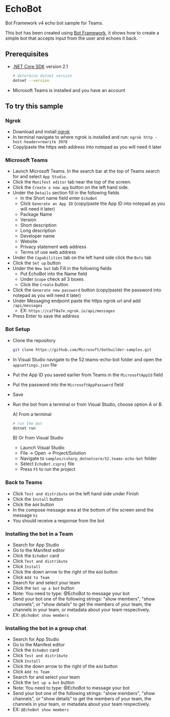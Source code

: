 # EchoBot

Bot Framework v4 echo bot sample for Teams.

This bot has been created using [Bot Framework](https://dev.botframework.com), it shows how to create a simple bot that accepts input from the user and echoes it back.

## Prerequisites

- [.NET Core SDK](https://dotnet.microsoft.com/download) version 2.1

  ```bash
  # determine dotnet version
  dotnet --version
  ```
- Microsoft Teams is installed and you have an account

## To try this sample

### Ngrok
- Download and install [ngrok](https://ngrok.com/download)
- In terminal navigate to where ngrok is installed and run: ```ngrok http -host-header=rewrite 3978```
- Copy/paste the https web address into notepad as you will need it later

### Microsoft Teams
- Launch Microsoft Teams. In the search bar at the top of Teams search for and select ```App Studio```.
- Click the ```Manifest editor``` tab near the top of the screen.
- Click the ```Create a new app``` button on the left hand side.
- Under the ```Details``` section fill in the following fields 
  - In the Short name field enter ```EchoBot```
  - Click ```Generate an App ID``` (copy/paste the App ID into notepad as you will need it later)
  - Package Name
  - Version 
  - Short description
  - Long description
  - Developer name
  - Website 
  - Privacy statement web address
  - Terms of use web address
- Under the ```Capabilities``` tab on the left hand side click the ```Bots``` tab
- Click the ```Set up``` button
- Under the ```New bot``` tab Fill in the following fields
  - Put EchoBot into the Name field
  - Under ```Scope``` check all 3 boxes
  - Click the ```Create``` button
- Click the ```Generate new password``` button (copy/paste) the password into notepad as you will need it later)
- Under Messaging endpoint paste the https ngrok url and add ```/api/messages```
  - EX: ```https://ca7f8a7e.ngrok.io/api/messages```
- Press Enter to save the address

### Bot Setup
- Clone the repository

    ```bash
    git clone https://github.com/Microsoft/botbuilder-samples.git
    ```

- In Visual Studio navigate to the 52.teams-echo-bot folder and open the ```appsettings.json``` file
- Put the App ID you saved earlier from Teams in the ```MicrosoftAppId``` field
- Put the password into the ```MicrosoftAppPassword``` field
- Save

- Run the bot from a terminal or from Visual Studio, choose option A or B.

  A) From a terminal

  ```bash
  # run the bot
  dotnet run
  ```

  B) Or from Visual Studio

  - Launch Visual Studio
  - File -> Open -> Project/Solution
  - Navigate to `samples/csharp_dotnetcore/52.teams-echo-bot` folder
  - Select `EchoBot.csproj` file
  - Press `F5` to run the project

### Back to Teams
- Click ```Test and distribute``` on the left hand side under Finish
- Click the ```Install``` button
- Click the ```Add``` button
- In the compose message area at the bottom of the screen send the message ```hi``` 
- You should receive a response from the bot

### Installing the bot in a Team
- Search for App Studio
- Go to the Manifest editor 
- Click the ```EchoBot``` card
- Click ```Test and distribute```
- Click ```Install```
- Click the down arrow to the right of the ```Add``` button 
- Click ```Add to Team```
- Search for and select your team
- Click the ```Set up a bot``` button
- Note: You need to type: @EchoBot <message> to message your bot
 - Send your bot one of the following strings: "show members", "show channels", or "show details" to get the members of your team, the channels in your team, or metadata about your team respectively. 
  - EX: ```@EchoBot show members```

### Installing the bot in a group chat
- Search for App Studio
- Go to the Manifest editor 
- Click the ```EchoBot``` card
- Click ```Test and distribute```
- Click ```Install```
- Click the down arrow to the right of the ```Add``` button 
- Click ```Add to Team```
- Search for and select your team
- Click the ```Set up a bot``` button
- Note: You need to type: @EchoBot <message> to message your bot
 - Send your bot one of the following strings: "show members", "show channels", or "show details" to get the members of your team, the channels in your team, or metadata about your team respectively. 
  - EX: ```@EchoBot show members```

